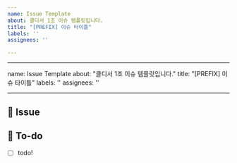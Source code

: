 ```yaml
---
name: Issue Template
about: 클디서 1조 이슈 템플릿입니다.
title: "[PREFIX] 이슈 타이틀"
labels: ''
assignees: ''

---
```


---
name: Issue Template
about: "클디서 1조 이슈 템플릿입니다."
title: "[PREFIX] 이슈 타이틀"
labels: ''
assignees: ''

---

## 👾 Issue
<!-- 이슈에 대해 간략하게 설명해주세요 -->

## 📝 To-do
<!-- 진행할 작업에 대해 적어주세요 -->
- [ ] todo!
